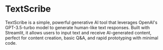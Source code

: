 # TextScribe
TextScribe is a simple, powerful generative AI tool that leverages OpenAI's GPT-3.5-turbo model to generate human-like text responses. Built with Streamlit, it allows users to input text and receive AI-generated content, perfect for content creation, basic Q&amp;A, and rapid prototyping with minimal code.
